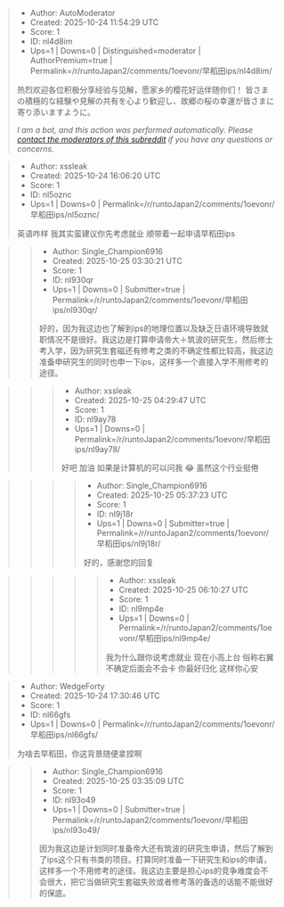 > - Author: AutoModerator
> - Created: 2025-10-24 11:54:29 UTC
> - Score: 1
> - ID: nl4d8im
> - Ups=1 | Downs=0 | Distinguished=moderator | AuthorPremium=true | Permalink=/r/runtoJapan2/comments/1oevonr/早稻田ips/nl4d8im/
>
> 热烈欢迎各位积极分享经验与见解，愿家乡的樱花好运伴随你们！
> 皆さまの積極的な経験や見解の共有を心より歓迎し、故郷の桜の幸運が皆さまに寄り添いますように。
> 
> *I am a bot, and this action was performed automatically. Please [contact the moderators of this subreddit](/message/compose/?to=/r/runtoJapan2) if you have any questions or concerns.*

> - Author: xssleak
> - Created: 2025-10-24 16:06:20 UTC
> - Score: 1
> - ID: nl5oznc
> - Ups=1 | Downs=0 | Permalink=/r/runtoJapan2/comments/1oevonr/早稻田ips/nl5oznc/
>
> 英语咋样 我其实蛮建议你先考虑就业 顺带着一起申请早稻田ips

>> - Author: Single_Champion6916
>> - Created: 2025-10-25 03:30:21 UTC
>> - Score: 1
>> - ID: nl930qr
>> - Ups=1 | Downs=0 | Submitter=true | Permalink=/r/runtoJapan2/comments/1oevonr/早稻田ips/nl930qr/
>>
>> 好的，因为我这边也了解到ips的地理位置以及缺乏日语环境导致就职情况不是很好。我这边是打算申请帝大＋筑波的研究生，然后修士考入学，因为研究生套磁还有修考之类的不确定性都比较高，我这边准备申研究生的同时也申一下ips，这样多一个直接入学不用修考的途径。

>>> - Author: xssleak
>>> - Created: 2025-10-25 04:29:47 UTC
>>> - Score: 1
>>> - ID: nl9ay78
>>> - Ups=1 | Downs=0 | Permalink=/r/runtoJapan2/comments/1oevonr/早稻田ips/nl9ay78/
>>>
>>> 好吧 加油 如果是计算机的可以问我 😂 虽然这个行业挺倦

>>>> - Author: Single_Champion6916
>>>> - Created: 2025-10-25 05:37:23 UTC
>>>> - Score: 1
>>>> - ID: nl9j18r
>>>> - Ups=1 | Downs=0 | Submitter=true | Permalink=/r/runtoJapan2/comments/1oevonr/早稻田ips/nl9j18r/
>>>>
>>>> 好的，感谢您的回复

>>>>> - Author: xssleak
>>>>> - Created: 2025-10-25 06:10:27 UTC
>>>>> - Score: 1
>>>>> - ID: nl9mp4e
>>>>> - Ups=1 | Downs=0 | Permalink=/r/runtoJapan2/comments/1oevonr/早稻田ips/nl9mp4e/
>>>>>
>>>>> 我为什么跟你说考虑就业 现在小高上台 俗称右翼 不确定后面会不会卡 你最好归化 这样你心安

> - Author: WedgeForty
> - Created: 2025-10-24 17:30:46 UTC
> - Score: 1
> - ID: nl66gfs
> - Ups=1 | Downs=0 | Permalink=/r/runtoJapan2/comments/1oevonr/早稻田ips/nl66gfs/
>
> 为啥去早稻田，你这背景随便拿捏啊

>> - Author: Single_Champion6916
>> - Created: 2025-10-25 03:35:09 UTC
>> - Score: 1
>> - ID: nl93o49
>> - Ups=1 | Downs=0 | Submitter=true | Permalink=/r/runtoJapan2/comments/1oevonr/早稻田ips/nl93o49/
>>
>> 因为我这边是计划同时准备帝大还有筑波的研究生申请，然后了解到了ips这个只有书类的项目。打算同时准备一下研究生和ips的申请，这样多一个不用修考的途径。我这边主要是担心ips的竞争难度会不会很大，把它当做研究生套磁失败或者修考落的备选的话能不能很好的保底。
